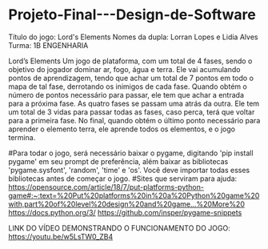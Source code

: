# Projeto-Final---Design-de-Software
Título do jogo: Lord's Elements
Nomes da dupla: Lorran Lopes e Lidia Alves
Turma: 1B ENGENHARIA

Lord’s Elements 
Um jogo de plataforma, com um total de 4 fases, sendo o objetivo do jogador dominar ar, fogo, água e terra. Ele vai acumulando pontos de aprendizagem, tendo que achar um total de 7 pontos em todo o mapa de tal fase, derrotando os inimigos de cada fase. Quando obtém o número de pontos necessário para passar, ele tem que achar a entrada para a próxima fase.
As quatro fases se passam uma atrás da outra. Ele tem um total de 3 vidas para passar todas as fases, caso perca, terá que voltar para a primeira fase. No final, quando obtém o último ponto necessário para aprender o elemento terra, ele aprende todos os elementos, e o jogo termina.

#Para todar o jogo, será necessário baixar o pygame, digitando 'pip install pygame' em seu prompt de preferência, além baixar as bibliotecas 'pygame.sysfont', 'random', 'time' e 'os'. Você deve importar todas esses bibliotecas antes de começar o jogo.
#Sites que serviram para ajuda:
https://opensource.com/article/18/7/put-platforms-python-game#:~:text=%20Put%20platforms%20in%20a%20Python%20game%20with,part%20of%20level%20design%20and%20game...%20More%20
https://docs.python.org/3/
https://github.com/insper/pygame-snippets


LINK DO VÍDEO DEMONSTRANDO O FUNCIONAMENTO DO JOGO: https://youtu.be/w5LsTW0_ZB4
